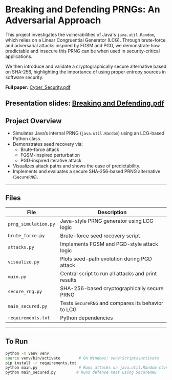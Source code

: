 # Breaking and Defending PRNGs: An Adversarial Approach

This project investigates the vulnerabilities of Java's `java.util.Random`, which relies on a Linear Congruential Generator (LCG). Through brute-force and adversarial attacks inspired by FGSM and PGD, we demonstrate how predictable and insecure this PRNG can be when used in security-critical applications.

We then introduce and validate a cryptographically secure alternative based on SHA-256, highlighting the importance of using proper entropy sources in software security.

**Full paper:** [Cyber_Security.pdf](https://github.com/Yateeka/prng-security/blob/main/Project_Report.pdf)

**Presentation slides:** [Breaking and Defending.pdf](https://github.com/Yateeka/prng-security/blob/main/Breaking%20and%20Defending.pdf)
---

## Project Overview

- Simulates Java’s internal PRNG (`java.util.Random`) using an LCG-based Python class.
- Demonstrates seed recovery via:
  - Brute-force attack
  - FGSM-inspired perturbation
  - PGD-inspired iterative attack
- Visualizes attack paths and shows the ease of predictability.
- Implements and evaluates a secure SHA-256-based PRNG alternative (`SecureRNG`).

---

## Files

| File | Description |
|------|-------------|
| `prng_simulation.py` | Java-style PRNG generator using LCG logic |
| `brute_force.py` | Brute-force seed recovery script |
| `attacks.py` | Implements FGSM and PGD-style attack logic |
| `visualize.py` | Plots seed-path evolution during PGD attack |
| `main.py` | Central script to run all attacks and print results |
| `secure_rng.py` | SHA-256-based cryptographically secure PRNG |
| `main_secured.py` | Tests `SecureRNG` and compares its behavior to LCG |
| `requirements.txt` | Python dependencies |

---

## To Run

```bash
python -m venv venv
source venv/bin/activate        # On Windows: venv\Scripts\activate
pip install -r requirements.txt
python main.py                  # Runs attacks on java.util.Random clone
python main_secured.py         # Runs defense test using SecureRNG

